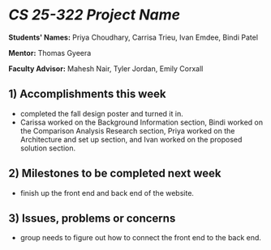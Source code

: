 # *CS 25-322 Project Name*

**Students' Names:** Priya Choudhary, Carrisa Trieu, Ivan Emdee, Bindi Patel

**Mentor:** Thomas Gyeera

**Faculty Advisor:** Mahesh Nair, Tyler Jordan, Emily Corxall

## 1) Accomplishments this week ##
   - completed the fall design poster and turned it in.
   - Carissa worked on the Background Information section, Bindi worked on the Comparison Analysis Research section, Priya worked on the Architecture and set up section, and Ivan worked on the proposed solution section. 

## 2) Milestones to be completed next week ##
   - finish up the front end and back end of the website. 

## 3) Issues, problems or concerns ##
   - group needs to figure out how to connect the front end to the back end. 
   


